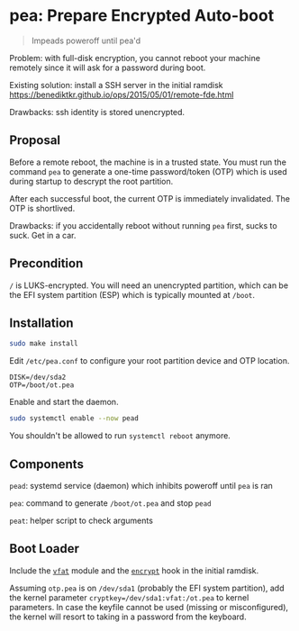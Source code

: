 # pea: Prepare Encrypted Auto-boot

> Impeads poweroff until pea'd

Problem: with full-disk encryption, you cannot reboot your machine remotely
since it will ask for a password during boot.

Existing solution: install a SSH server in the initial ramdisk
https://benediktkr.github.io/ops/2015/05/01/remote-fde.html

Drawbacks: ssh identity is stored unencrypted.

## Proposal

Before a remote reboot, the machine is in a trusted state.
You must run the command `pea` to generate a one-time password/token (OTP)
which is used during startup to descrypt the root partition.

After each successful boot, the current OTP is immediately invalidated. The OTP is shortlived.

Drawbacks: if you accidentally reboot without running `pea` first, sucks to suck. Get in a car.

## Precondition

`/` is LUKS-encrypted. You will need an unencrypted partition, which can be
the EFI system partition (ESP) which is typically mounted at `/boot`.

## Installation

```bash
sudo make install
```

Edit `/etc/pea.conf` to configure your root partition device and OTP location.

```env
DISK=/dev/sda2
OTP=/boot/ot.pea
```

Enable and start the daemon.

```bash
sudo systemctl enable --now pead
```

You shouldn't be allowed to run `systemctl reboot` anymore.

## Components

`pead`: systemd service (daemon) which inhibits poweroff until `pea` is ran

`pea`: command to generate `/boot/ot.pea` and stop `pead`

`peat`: helper script to check arguments

## Boot Loader

Include the [`vfat`](https://wiki.archlinux.org/index.php/Dm-crypt/Device_encryption#Configuring_mkinitcpio) module
and the [`encrypt`](https://wiki.archlinux.org/index.php/Dm-crypt/Encrypting_an_Entire_System#Configuring_mkinitcpio) hook
in the initial ramdisk.

Assuming `otp.pea` is on `/dev/sda1` (probably the EFI system partition),
add the kernel parameter `cryptkey=/dev/sda1:vfat:/ot.pea` to kernel parameters.
In case the keyfile cannot be used (missing or misconfigured), the kernel will
resort to taking in a password from the keyboard.

